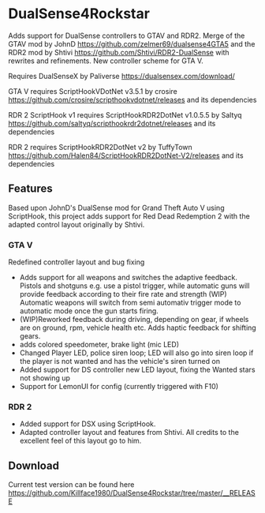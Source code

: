 # DualSense4Rockstar

Adds support for DualSense controllers to GTAV and RDR2.
Merge of the GTAV mod by JohnD https://github.com/zelmer69/dualsense4GTA5 and the RDR2 mod by Shtivi https://github.com/Shtivi/RDR2-DualSense
 with rewrites and refinements.
New controller scheme for GTA V.

Requires DualSenseX by Paliverse https://dualsensex.com/download/

GTA V requires ScriptHookVDotNet v3.5.1 by crosire https://github.com/crosire/scripthookvdotnet/releases and its dependencies

RDR 2 ScriptHook v1 requires ScriptHookRDR2DotNet v1.0.5.5 by Saltyq https://github.com/saltyq/scripthookrdr2dotnet/releases and its dependencies

RDR 2 requires ScriptHookRDR2DotNet v2 by TuffyTown https://github.com/Halen84/ScriptHookRDR2DotNet-V2/releases and its dependencies


## Features
Based upon JohnD's DualSense mod for Grand Theft Auto V using ScriptHook, this project adds support for Red Dead Redemption 2 with the adapted control layout originally by Shtivi.

### GTA V
Redefined controller layout and bug fixing
- Adds support for all weapons and switches the adaptive feedback. Pistols and shotguns e.g. use a pistol trigger, while automatic guns will provide feedback according to their fire rate and strength (WIP) Automatic weapons will switch from semi automativ trigger mode to automatic mode once the gun starts firing.
- (WIP)Reworked feedback during driving, depending on gear, if wheels are on ground, rpm, vehicle health etc. Adds haptic feedback for shifting gears.
- adds colored speedometer, brake light (mic LED)
- Changed Player LED, police siren loop; LED will also go into siren loop if the player is not wanted and has the vehicle's siren turned on
- Added support for DS controller new LED layout, fixing the Wanted stars not showing up
- Support for LemonUI for config (currently triggered with F10)

### RDR 2
- Added support for DSX using ScriptHook.
- Adapted controller layout and features from Shtivi. All credits to the excellent feel of this layout go to him.

## Download
Current test version can be found here
https://github.com/Killface1980/DualSense4Rockstar/tree/master/__RELEASE